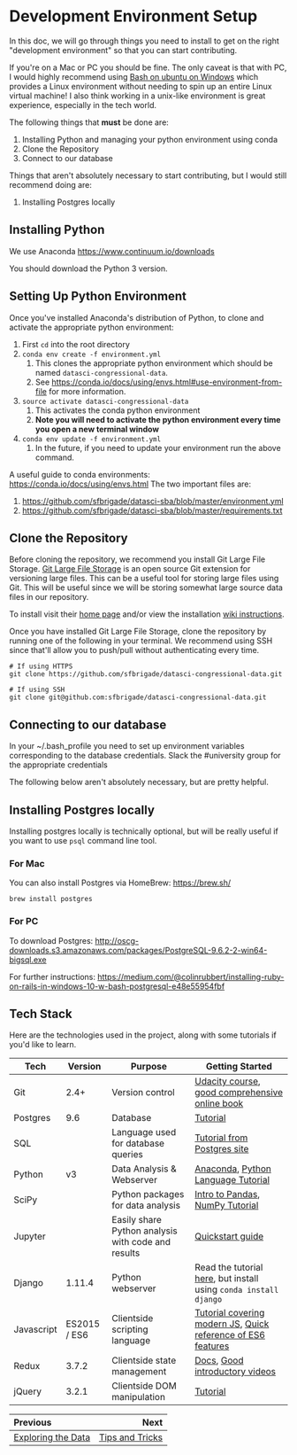 # Development Environment Setup
In this doc, we will go through things you need to install to get on the right "development environment" so that you can start contributing.

If you're on a Mac or PC you should be fine. The only caveat is that with PC, I would highly recommend using [Bash on ubuntu on Windows](https://msdn.microsoft.com/en-us/commandline/wsl/about) which provides a Linux environment without needing to spin up an entire Linux virtual machine! I also think working in a unix-like environment is great experience, especially in the tech world.

The following things that **must** be done are:

1. Installing Python and managing your python environment using conda
2. Clone the Repository
3. Connect to our database

Things that aren't absolutely necessary to start contributing, but I would still recommend doing are:

1. Installing Postgres locally

## Installing Python
We use Anaconda
https://www.continuum.io/downloads

You should download the Python 3 version.

## Setting Up Python Environment
Once you've installed Anaconda's distribution of Python, to clone and activate the appropriate python environment:

1. First `cd` into the root directory
2. `conda env create -f environment.yml`
    1. This clones the appropriate python environment which should be named `datasci-congressional-data`.
    2. See https://conda.io/docs/using/envs.html#use-environment-from-file for more information.
3. `source activate datasci-congressional-data`
    1. This activates the conda python environment
    2. **Note you will need to activate the python environment every time you open a new terminal window** 
4. `conda env update -f environment.yml`
    1. In the future, if you need to update your environment run the above command.

A useful guide to conda environments: https://conda.io/docs/using/envs.html
The two important files are:
1. https://github.com/sfbrigade/datasci-sba/blob/master/environment.yml
2. https://github.com/sfbrigade/datasci-sba/blob/master/requirements.txt

## Clone the Repository
Before cloning the repository, we recommend you install Git Large File Storage. [Git Large File Storage](https://git-lfs.github.com/) is an open source Git extension for versioning large files. This can be a useful tool for storing large files using Git. This will be useful since we will be storing somewhat large source data files in our repository.

To install visit their [home page](https://git-lfs.github.com/) and/or view the installation [wiki instructions](https://github.com/git-lfs/git-lfs/wiki/Installation).

Once you have installed Git Large File Storage, clone the repository by running one of the following in your terminal. We recommend using SSH since that'll allow you to push/pull without authenticating every time.

```
# If using HTTPS
git clone https://github.com/sfbrigade/datasci-congressional-data.git

# If using SSH
git clone git@github.com:sfbrigade/datasci-congressional-data.git
```

## Connecting to our database
In your ~/.bash_profile you need to set up environment variables corresponding to the database credentials. Slack the #university group for the appropriate credentials

The following below aren't absolutely necessary, but are pretty helpful.

## Installing Postgres locally
Installing postgres locally is technically optional, but will be really useful if you want to use `psql` command line tool. 

### For Mac
You can also install Postgres via HomeBrew: https://brew.sh/

`brew install postgres`

### For PC
To download Postgres: http://oscg-downloads.s3.amazonaws.com/packages/PostgreSQL-9.6.2-2-win64-bigsql.exe

For further instructions: https://medium.com/@colinrubbert/installing-ruby-on-rails-in-windows-10-w-bash-postgresql-e48e55954fbf

## Tech Stack

Here are the technologies used in the project, along with some tutorials if you'd like to learn.

| Tech | Version | Purpose | Getting Started |
|------|---------|---------|-----------------|
| Git | 2.4+ | Version control | [Udacity course](https://classroom.udacity.com/courses/ud775), [good comprehensive online book](https://git-scm.com/book/en/v2) |
| Postgres | 9.6 | Database | [Tutorial](https://www.postgresql.org/docs/8.0/static/tutorial.html) |
| SQL | |  Language used for database queries | [Tutorial from Postgres site](https://www.postgresql.org/docs/8.0/static/tutorial-sql.html) |
| Python | v3 | Data Analysis & Webserver | [Anaconda](https://www.continuum.io/downloads), [Python Language Tutorial](https://docs.python.org/3/tutorial/) |
| SciPy | | Python packages for data analysis | [Intro to Pandas](http://pandas.pydata.org/pandas-docs/stable/10min.html), [NumPy Tutorial](https://docs.scipy.org/doc/numpy-dev/user/quickstart.html) |
| Jupyter | | Easily share Python analysis with code and results | [Quickstart guide](https://jupyter-notebook-beginner-guide.readthedocs.io/en/latest/) |
| Django | 1.11.4 | Python webserver | Read the tutorial [here](https://docs.djangoproject.com/en/1.11/intro/), but install using `conda install django` |
| Javascript | ES2015 / ES6 | Clientside scripting language | [Tutorial covering modern JS](https://javascript.info/), [Quick reference of ES6 features](http://es6-features.org/) |
| Redux | 3.7.2 | Clientside state management | [Docs](http://redux.js.org/), [Good introductory videos](https://egghead.io/courses/getting-started-with-redux) |
| jQuery | 3.2.1 | Clientside DOM manipulation | [Tutorial](https://www.tutorialspoint.com/jquery/jquery-overview.htm) |

| Previous | Next |
|:---------|-----:|
| [Exploring the Data](./01_exploring_the_data.md) | [Tips and Tricks](./03_tips_and_tricks.md) |

